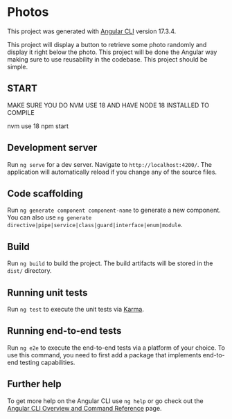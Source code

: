 # Photos

This project was generated with [Angular CLI](https://github.com/angular/angular-cli) version 17.3.4.

This project will display a button to retrieve some photo randomly and display it right below the photo. This project will be done the Angular way making sure to use reusability in the codebase. This project should be simple.

## START

MAKE SURE YOU DO NVM USE 18 AND HAVE NODE 18 INSTALLED TO COMPILE

nvm use 18
npm start

## Development server

Run `ng serve` for a dev server. Navigate to `http://localhost:4200/`. The application will automatically reload if you change any of the source files.

## Code scaffolding

Run `ng generate component component-name` to generate a new component. You can also use `ng generate directive|pipe|service|class|guard|interface|enum|module`.

## Build

Run `ng build` to build the project. The build artifacts will be stored in the `dist/` directory.

## Running unit tests

Run `ng test` to execute the unit tests via [Karma](https://karma-runner.github.io).

## Running end-to-end tests

Run `ng e2e` to execute the end-to-end tests via a platform of your choice. To use this command, you need to first add a package that implements end-to-end testing capabilities.

## Further help

To get more help on the Angular CLI use `ng help` or go check out the [Angular CLI Overview and Command Reference](https://angular.io/cli) page.
